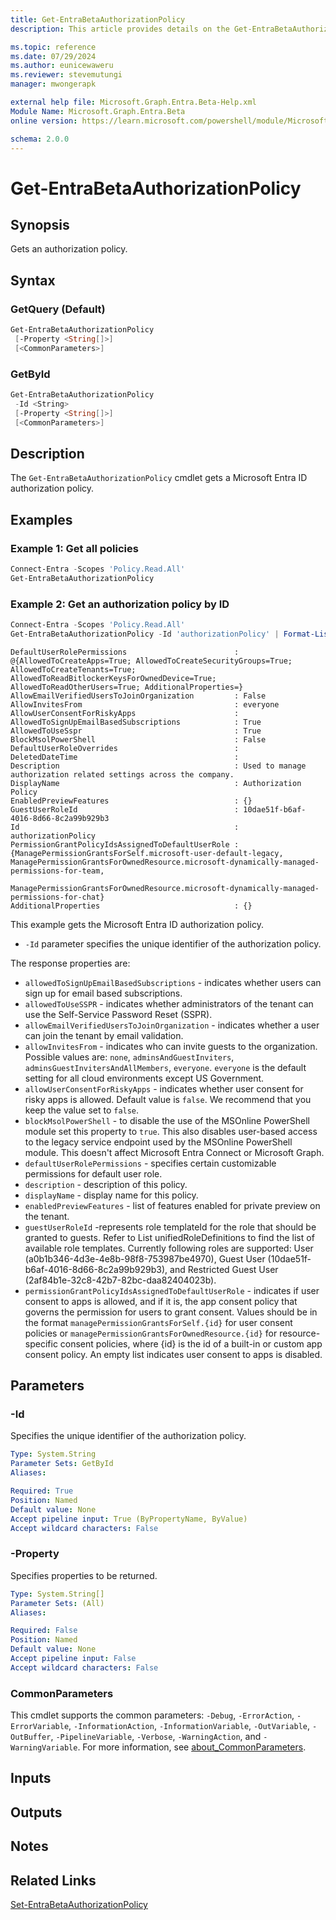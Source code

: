 ```yaml
---
title: Get-EntraBetaAuthorizationPolicy
description: This article provides details on the Get-EntraBetaAuthorizationPolicy command.

ms.topic: reference
ms.date: 07/29/2024
ms.author: eunicewaweru
ms.reviewer: stevemutungi
manager: mwongerapk

external help file: Microsoft.Graph.Entra.Beta-Help.xml
Module Name: Microsoft.Graph.Entra.Beta
online version: https://learn.microsoft.com/powershell/module/Microsoft.Graph.Entra.Beta/Get-EntraBetaAuthorizationPolicy

schema: 2.0.0
---
```


# Get-EntraBetaAuthorizationPolicy

## Synopsis

Gets an authorization policy.

## Syntax

### GetQuery (Default)

```powershell
Get-EntraBetaAuthorizationPolicy
 [-Property <String[]>]
 [<CommonParameters>]
```

### GetById

```powershell
Get-EntraBetaAuthorizationPolicy
 -Id <String>
 [-Property <String[]>]
 [<CommonParameters>]
```

## Description

The `Get-EntraBetaAuthorizationPolicy` cmdlet gets a Microsoft Entra ID authorization policy.

## Examples

### Example 1: Get all policies

```powershell
Connect-Entra -Scopes 'Policy.Read.All'
Get-EntraBetaAuthorizationPolicy
```

### Example 2: Get an authorization policy by ID

```powershell
Connect-Entra -Scopes 'Policy.Read.All'
Get-EntraBetaAuthorizationPolicy -Id 'authorizationPolicy' | Format-List
```

```Output
DefaultUserRolePermissions                        : @{AllowedToCreateApps=True; AllowedToCreateSecurityGroups=True; AllowedToCreateTenants=True; AllowedToReadBitlockerKeysForOwnedDevice=True; AllowedToReadOtherUsers=True; AdditionalProperties=}
AllowEmailVerifiedUsersToJoinOrganization         : False
AllowInvitesFrom                                  : everyone
AllowUserConsentForRiskyApps                      :
AllowedToSignUpEmailBasedSubscriptions            : True
AllowedToUseSspr                                  : True
BlockMsolPowerShell                               : False
DefaultUserRoleOverrides                          :
DeletedDateTime                                   :
Description                                       : Used to manage authorization related settings across the company.
DisplayName                                       : Authorization Policy
EnabledPreviewFeatures                            : {}
GuestUserRoleId                                   : 10dae51f-b6af-4016-8d66-8c2a99b929b3
Id                                                : authorizationPolicy
PermissionGrantPolicyIdsAssignedToDefaultUserRole : {ManagePermissionGrantsForSelf.microsoft-user-default-legacy, ManagePermissionGrantsForOwnedResource.microsoft-dynamically-managed-permissions-for-team,
                                                    ManagePermissionGrantsForOwnedResource.microsoft-dynamically-managed-permissions-for-chat}
AdditionalProperties                              : {}
```

This example gets the Microsoft Entra ID authorization policy.

- `-Id` parameter specifies the unique identifier of the authorization policy.

The response properties are:

- `allowedToSignUpEmailBasedSubscriptions` - indicates whether users can sign up for email based subscriptions.
- `allowedToUseSSPR` - indicates whether administrators of the tenant can use the Self-Service Password Reset (SSPR).
- `allowEmailVerifiedUsersToJoinOrganization` - indicates whether a user can join the tenant by email validation.
- `allowInvitesFrom` - indicates who can invite guests to the organization. Possible values are: `none`, `adminsAndGuestInviters`, `adminsGuestInvitersAndAllMembers`, `everyone`. `everyone` is the default setting for all cloud environments except US Government.
- `allowUserConsentForRiskyApps` - indicates whether user consent for risky apps is allowed. Default value is `false`. We recommend that you keep the value set to `false`.
- `blockMsolPowerShell` - to disable the use of the MSOnline PowerShell module set this property to `true`. This also disables user-based access to the legacy service endpoint used by the MSOnline PowerShell module. This doesn't affect Microsoft Entra Connect or Microsoft Graph.
- `defaultUserRolePermissions` - specifies certain customizable permissions for default user role.
- `description` - description of this policy.
- `displayName` - display name for this policy.
- `enabledPreviewFeatures` - list of features enabled for private preview on the tenant.
- `guestUserRoleId` -represents role templateId for the role that should be granted to guests. Refer to List unifiedRoleDefinitions to find the list of available role templates. Currently following roles are supported: User (a0b1b346-4d3e-4e8b-98f8-753987be4970), Guest User (10dae51f-b6af-4016-8d66-8c2a99b929b3), and Restricted Guest User (2af84b1e-32c8-42b7-82bc-daa82404023b).
- `permissionGrantPolicyIdsAssignedToDefaultUserRole` - indicates if user consent to apps is allowed, and if it is, the app consent policy that governs the permission for users to grant consent. Values should be in the format `managePermissionGrantsForSelf.{id}` for user consent policies or `managePermissionGrantsForOwnedResource.{id}` for resource-specific consent policies, where {id} is the id of a built-in or custom app consent policy. An empty list indicates user consent to apps is disabled.

## Parameters

### -Id

Specifies the unique identifier of the authorization policy.

```yaml
Type: System.String
Parameter Sets: GetById
Aliases:

Required: True
Position: Named
Default value: None
Accept pipeline input: True (ByPropertyName, ByValue)
Accept wildcard characters: False
```

### -Property

Specifies properties to be returned.

```yaml
Type: System.String[]
Parameter Sets: (All)
Aliases:

Required: False
Position: Named
Default value: None
Accept pipeline input: False
Accept wildcard characters: False
```

### CommonParameters

This cmdlet supports the common parameters: `-Debug`, `-ErrorAction`, `-ErrorVariable`, `-InformationAction`, `-InformationVariable`, `-OutVariable`, `-OutBuffer`, `-PipelineVariable`, `-Verbose`, `-WarningAction`, and `-WarningVariable`. For more information, see [about_CommonParameters](https://go.microsoft.com/fwlink/?LinkID=113216).

## Inputs

## Outputs

## Notes

## Related Links

[Set-EntraBetaAuthorizationPolicy](Set-EntraBetaAuthorizationPolicy.md)
